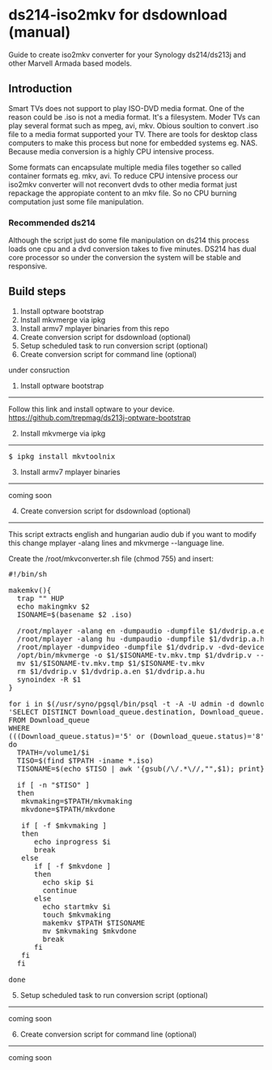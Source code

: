 ds214-iso2mkv for dsdownload (manual)
=============

Guide to create iso2mkv converter for your Synology ds214/ds213j and other Marvell Armada based models.

Introduction
------------

Smart TVs does not support to play ISO-DVD media format. One of the reason could be .iso is not a media format. It's a filesystem. Moder TVs can play several format such as mpeg, avi, mkv. Obious soultion to convert .iso file to a media format supported your TV. There are tools for desktop class computers to make this process but none for embedded systems eg. NAS. Because media conversion is a highly CPU intensive process.

Some formats can encapsulate multiple media files together so called container formats eg. mkv, avi. To reduce CPU intensive process our iso2mkv converter will not reconvert dvds to other media format just repackage the appropiate content to an mkv file. So no CPU burning computation just some file manipulation.

### Recommended ds214
Although the script just do some file manipulation on ds214 this process loads one cpu and a dvd conversion takes to five minutes. DS214 has dual core processor so under the conversion the system will be stable and responsive.

Build steps
-----------

1. Install optware bootstrap
2. Install mkvmerge via ipkg
3. Install armv7 mplayer binaries from this repo
4. Create conversion script for dsdownload (optional)
5. Setup scheduled task to run conversion script (optional)
6. Create conversion script for command line (optional)

under consruction

1. Install optware bootstrap
------------
Follow this link and install optware to your device.
https://github.com/trepmag/ds213j-optware-bootstrap

2. Install mkvmerge via ipkg
-------------
<pre>
$ ipkg install mkvtoolnix
</pre>

3. Install armv7 mplayer binaries 
-------------
coming soon

4. Create conversion script for dsdownload (optional)
-------------
This script extracts english and hungarian audio dub if you want to modify this change mplayer -alang <langcode> lines and mkvmerge --language line.

Create the /root/mkvconverter.sh file (chmod 755) and insert: 
<pre>
#!/bin/sh

makemkv(){
  trap "" HUP
  echo makingmkv $2
  ISONAME=$(basename $2 .iso)

  /root/mplayer -alang en -dumpaudio -dumpfile $1/dvdrip.a.en -dvd-device $$
  /root/mplayer -alang hu -dumpaudio -dumpfile $1/dvdrip.a.hu -dvd-device $$
  /root/mplayer -dumpvideo -dumpfile $1/dvdrip.v -dvd-device $1/$2 dvd://0
  /opt/bin/mkvmerge -o $1/$ISONAME-tv.mkv.tmp $1/dvdrip.v --language 0:hu $1/dvdrip.$
  mv $1/$ISONAME-tv.mkv.tmp $1/$ISONAME-tv.mkv
  rm $1/dvdrip.v $1/dvdrip.a.en $1/dvdrip.a.hu
  synoindex -R $1
}

for i in $(/usr/syno/pgsql/bin/psql -t -A -U admin -d download -c \
'SELECT DISTINCT Download_queue.destination, Download_queue.filename
FROM Download_queue
WHERE
(((Download_queue.status)='5' or (Download_queue.status)='8'));' |sed 's/|/\//g');
do
  TPATH=/volume1/$i
  TISO=$(find $TPATH -iname *.iso)
  TISONAME=$(echo $TISO | awk '{gsub(/\/.*\//,"",$1); print}')

  if [ -n "$TISO" ]
  then
   mkvmaking=$TPATH/mkvmaking
   mkvdone=$TPATH/mkvdone

   if [ -f $mkvmaking ]
   then
      echo inprogress $i
      break
   else
      if [ -f $mkvdone ]
      then
        echo skip $i
        continue
      else
        echo startmkv $i
        touch $mkvmaking
        makemkv $TPATH $TISONAME
        mv $mkvmaking $mkvdone
        break
      fi
   fi
  fi

done
</pre>

5. Setup scheduled task to run conversion script (optional)
-------------
coming soon

6. Create conversion script for command line (optional)
-------------
coming soon













